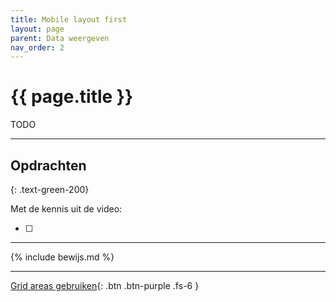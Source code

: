 ```yaml
---
title: Mobile layout first
layout: page
parent: Data weergeven
nav_order: 2
---
```


# {{ page.title }}

TODO

---

## Opdrachten

{: .text-green-200}

Met de kennis uit de video:

- [ ] 

---

{% include bewijs.md %}

---

[Grid areas gebruiken](3-mobile-grid-areas){: .btn .btn-purple .fs-6 }


